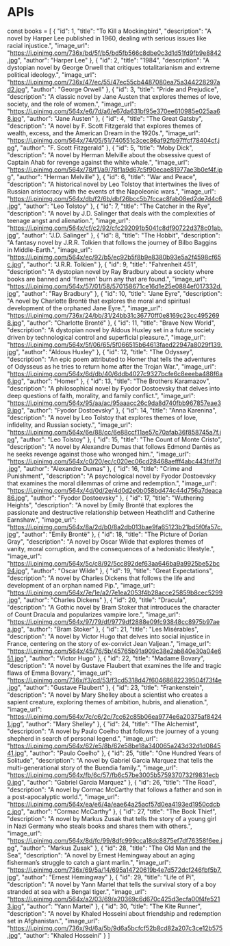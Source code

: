 # APIs

const books = [
  {
      "id": 1,
      "title": "To Kill a Mockingbird",
      "description": "A novel by Harper Lee published in 1960, dealing with serious issues like racial injustice.",
      "image_url": "https://i.pinimg.com/736x/bd/5f/b5/bd5fb566c8dbe0c3d1d51fd9fb9e8842.jpg",
      "author": "Harper Lee"
  },
  {
      "id": 2,
      "title": "1984",
      "description": "A dystopian novel by George Orwell that critiques totalitarianism and extreme political ideology.",
      "image_url": "https://i.pinimg.com/736x/47/ec/55/47ec55cb4487080ea75a344228297ad2.jpg",
      "author": "George Orwell"
  },
  {
      "id": 3,
      "title": "Pride and Prejudice",
      "description": "A classic novel by Jane Austen that explores themes of love, society, and the role of women.",
      "image_url": "https://i.pinimg.com/564x/e6/7d/a6/e67da631bf95e370ee610985e025aa68.jpg",
      "author": "Jane Austen"
  },
  {
      "id": 4,
      "title": "The Great Gatsby",
      "description": "A novel by F. Scott Fitzgerald that explores themes of wealth, excess, and the American Dream in the 1920s.",
      "image_url": "https://i.pinimg.com/564x/74/05/51/740551c3cec86af92fb97ffcf78404cf.jpg",
      "author": "F. Scott Fitzgerald"
  },
  {
      "id": 5,
      "title": "Moby Dick",
      "description": "A novel by Herman Melville about the obsessive quest of Captain Ahab for revenge against the white whale.",
      "image_url": "https://i.pinimg.com/564x/78/f1/a9/78f1a9d67c5f90ecae81977ae3b0ef4f.jpg",
      "author": "Herman Melville"
  },
  {
      "id": 6,
      "title": "War and Peace",
      "description": "A historical novel by Leo Tolstoy that intertwines the lives of Russian aristocracy with the events of the Napoleonic wars.",
      "image_url": "https://i.pinimg.com/564x/db/f2/6b/dbf26bcc5b7fccac8fab08ed2de7d4c6.jpg",
      "author": "Leo Tolstoy"
  },
  {
      "id": 7,
      "title": "The Catcher in the Rye",
      "description": "A novel by J.D. Salinger that deals with the complexities of teenage angst and alienation.",
      "image_url": "https://i.pinimg.com/564x/cf/c2/92/cfc292091b5041c8df90722d378c01ab.jpg",
      "author": "J.D. Salinger"
  },
  {
      "id": 8,
      "title": "The Hobbit",
      "description": "A fantasy novel by J.R.R. Tolkien that follows the journey of Bilbo Baggins in Middle-Earth.",
      "image_url": "https://i.pinimg.com/564x/ec/92/b5/ec92b5f8b9e8380b93e5a2f4598cf65c.jpg",
      "author": "J.R.R. Tolkien"
  },
  {
      "id": 9,
      "title": "Fahrenheit 451",
      "description": "A dystopian novel by Ray Bradbury about a society where books are banned and 'firemen' burn any that are found.",
      "image_url": "https://i.pinimg.com/564x/57/01/58/570158671ce16d1e25e0884ef017332d.jpg",
      "author": "Ray Bradbury"
  },
  {
      "id": 10,
      "title": "Jane Eyre",
      "description": "A novel by Charlotte Brontë that explores the moral and spiritual development of the orphaned Jane Eyre.",
      "image_url": "https://i.pinimg.com/736x/24/bb/31/24bb31c36770ff0e8169c23cc4952698.jpg",
      "author": "Charlotte Brontë"
  },
  {
      "id": 11,
      "title": "Brave New World",
      "description": "A dystopian novel by Aldous Huxley set in a future society driven by technological control and superficial pleasure.",
      "image_url": "https://i.pinimg.com/564x/5f/06/65/5f066515b64613faed22947a8029f139.jpg",
      "author": "Aldous Huxley"
  },
  {
      "id": 12,
      "title": "The Odyssey",
      "description": "An epic poem attributed to Homer that tells the adventures of Odysseus as he tries to return home after the Trojan War.",
      "image_url": "https://i.pinimg.com/564x/6d/db/40/6ddb4027c9327bcfe6c8eeeba488f6a6.jpg",
      "author": "Homer"
  },
  {
      "id": 13,
      "title": "The Brothers Karamazov",
      "description": "A philosophical novel by Fyodor Dostoevsky that delves into deep questions of faith, morality, and family conflict.",
      "image_url": "https://i.pinimg.com/564x/95/aa/ac/95aaacc26c9da8d740fbb967857eae39.jpg",
      "author": "Fyodor Dostoevsky"
  },
  {
      "id": 14,
      "title": "Anna Karenina",
      "description": "A novel by Leo Tolstoy that explores themes of love, infidelity, and Russian society.",
      "image_url": "https://i.pinimg.com/564x/6e/88/cc/6e88ccf11ae57c70afab36f858745a7f.jpg",
      "author": "Leo Tolstoy"
  },
  {
      "id": 15,
      "title": "The Count of Monte Cristo",
      "description": "A novel by Alexandre Dumas that follows Edmond Dantès as he seeks revenge against those who wronged him.",
      "image_url": "https://i.pinimg.com/564x/c0/20/ec/c020ec06cd28468aefff4abc443fdf7d.jpg",
      "author": "Alexandre Dumas"
  },
  {
      "id": 16,
      "title": "Crime and Punishment",
      "description": "A psychological novel by Fyodor Dostoevsky that examines the moral dilemmas of crime and redemption.",
      "image_url": "https://i.pinimg.com/564x/4d/0d/2e/4d0d2e0b058bd474c44d756a7deaca86.jpg",
      "author": "Fyodor Dostoevsky"
  },
  {
      "id": 17,
      "title": "Wuthering Heights",
      "description": "A novel by Emily Brontë that explores the passionate and destructive relationship between Heathcliff and Catherine Earnshaw.",
      "image_url": "https://i.pinimg.com/564x/8a/2d/b0/8a2db013bae9fa65123b21bd5f0fa57c.jpg",
      "author": "Emily Brontë"
  },
  {
      "id": 18,
      "title": "The Picture of Dorian Gray",
      "description": "A novel by Oscar Wilde that explores themes of vanity, moral corruption, and the consequences of a hedonistic lifestyle.",
      "image_url": "https://i.pinimg.com/564x/5c/c8/92/5cc892def63aa646ba9a9925be52bc94.jpg",
      "author": "Oscar Wilde"
  },
  {
      "id": 19,
      "title": "Great Expectations",
      "description": "A novel by Charles Dickens that follows the life and development of an orphan named Pip.",
      "image_url": "https://i.pinimg.com/564x/7e/1e/a2/7e1ea2053f4b28acce25859b8cec5299.jpg",
      "author": "Charles Dickens"
  },
  {
      "id": 20,
      "title": "Dracula",
      "description": "A Gothic novel by Bram Stoker that introduces the character of Count Dracula and popularizes vampire lore.",
      "image_url": "https://i.pinimg.com/564x/97/79/df/9779df2888e09fc93848cc8975b97aea.jpg",
      "author": "Bram Stoker"
  },
  {
      "id": 21,
      "title": "Les Misérables",
      "description": "A novel by Victor Hugo that delves into social injustice in France, centering on the story of ex-convict Jean Valjean.",
      "image_url": "https://i.pinimg.com/564x/45/76/5b/45765b91a909c38e2ab840e30a04e651.jpg",
      "author": "Victor Hugo"
  },
  {
      "id": 22,
      "title": "Madame Bovary",
      "description": "A novel by Gustave Flaubert that examines the life and tragic flaws of Emma Bovary.",
      "image_url": "https://i.pinimg.com/736x/f3/cd/53/f3cd5318d47f60468682239504f73f4e.jpg",
      "author": "Gustave Flaubert"
  },
  {
      "id": 23,
      "title": "Frankenstein",
      "description": "A novel by Mary Shelley about a scientist who creates a sapient creature, exploring themes of ambition, hubris, and alienation.",
      "image_url": "https://i.pinimg.com/564x/7c/c6/2c/7cc62c85b06ea9774e6a20375af84241.jpg",
      "author": "Mary Shelley"
  },
  {
      "id": 24,
      "title": "The Alchemist",
      "description": "A novel by Paulo Coelho that follows the journey of a young shepherd in search of personal legend.",
      "image_url": "https://i.pinimg.com/564x/62/e5/8b/62e58be18a340065a243d32d1d084541.jpg",
      "author": "Paulo Coelho"
  },
  {
      "id": 25,
      "title": "One Hundred Years of Solitude",
      "description": "A novel by Gabriel Garcia Marquez that tells the multi-generational story of the Buendía family.",
      "image_url": "https://i.pinimg.com/564x/fb/6c/57/fb6c57be3005b5759370732f9831ecb0.jpg",
      "author": "Gabriel Garcia Marquez"
  },
  {
      "id": 26,
      "title": "The Road",
      "description": "A novel by Cormac McCarthy that follows a father and son in a post-apocalyptic world.",
      "image_url": "https://i.pinimg.com/564x/ea/e6/4a/eae64a25acf57d0ea4193ed1950cdcbc.jpg",
      "author": "Cormac McCarthy"
  }, 
  {
    "id": 27,
    "title": "The Book Thief",
    "description": "A novel by Markus Zusak that tells the story of a young girl in Nazi Germany who steals books and shares them with others.",
    "image_url": "https://i.pinimg.com/564x/8d/fc/99/8dfc999cca18dc8875ef7df76358f6ee.jpg",
    "author": "Markus Zusak"
  },
  {
      "id": 28,
      "title": "The Old Man and the Sea",
      "description": "A novel by Ernest Hemingway about an aging fisherman’s struggle to catch a giant marlin.",
      "image_url": "https://i.pinimg.com/736x/69/5a/14/695a14720619b4e7d572dcf246fbf5b7.jpg",
      "author": "Ernest Hemingway"
  },
  {
      "id": 29,
      "title": "Life of Pi",
      "description": "A novel by Yann Martel that tells the survival story of a boy stranded at sea with a Bengal tiger.",
      "image_url": "https://i.pinimg.com/564x/a2/03/69/a20369c6d670c425d3ecfa00f4fe5213.jpg",
      "author": "Yann Martel"
  },
  {
      "id": 30,
      "title": "The Kite Runner",
      "description": "A novel by Khaled Hosseini about friendship and redemption set in Afghanistan.",
      "image_url": "https://i.pinimg.com/736x/9d/6a/5b/9d6a5bcfcf52b8cd82a207c3ce12b575.jpg",
      "author": "Khaled Hosseini"
  }
]
